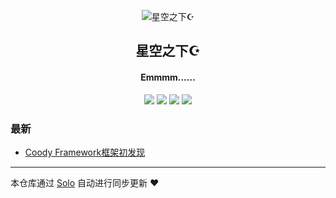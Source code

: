 <p align="center"><img alt="星空之下☪" src="https://static.b3log.org/images/brand/solo-32.png"></p><h2 align="center">
星空之下☪
</h2>

<h4 align="center">Emmmm......</h4>
<p align="center"><a title="星空之下☪" target="_blank" href="https://github.com/chenyuqin/solo-blog"><img src="https://img.shields.io/github/last-commit/chenyuqin/solo-blog.svg?style=flat-square&color=FF9900"></a>
<a title="GitHub repo size in bytes" target="_blank" href="https://github.com/chenyuqin/solo-blog"><img src="https://img.shields.io/github/repo-size/chenyuqin/solo-blog.svg?style=flat-square"></a>
<a title="Solo Version" target="_blank" href="https://github.com/b3log/solo/releases"><img src="https://img.shields.io/badge/solo-3.6.5-f1e05a.svg?style=flat-square&color=blueviolet"></a>
<a title="Hits" target="_blank" href="https://github.com/b3log/hits"><img src="https://hits.b3log.org/chenyuqin/solo-blog.svg"></a></p>

### 最新

* [Coody Framework框架初发现](http://47.103.68.43:8080/articles/2019/09/19/1568890964746.html)



---

本仓库通过 [Solo](https://github.com/b3log/solo) 自动进行同步更新 ❤️ 